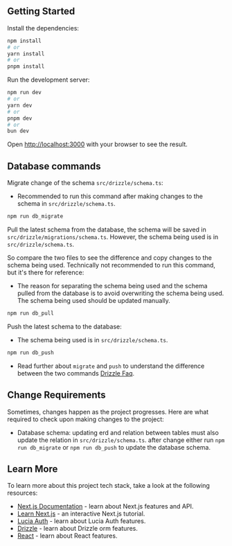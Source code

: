 ## Getting Started

Install the dependencies:

```bash
npm install
# or
yarn install
# or
pnpm install
```


Run the development server:

```bash
npm run dev
# or
yarn dev
# or
pnpm dev
# or
bun dev
```

Open [http://localhost:3000](http://localhost:3000) with your browser to see the result.


## Database commands

Migrate change of the schema `src/drizzle/schema.ts`:
   - Recommended to run this command after making changes to the schema in `src/drizzle/schema.ts`.
```bash
npm run db_migrate
```

Pull the latest schema from the database, the schema will be saved in `src/drizzle/migrations/schema.ts`. However, the schema being used is in `src/drizzle/schema.ts`. 

So compare the two files to see the difference and copy changes to the schema being used. Technically not recommended to run this command, but it's there for reference:
   - The reason for separating the schema being used and the schema pulled from the database is to avoid overwriting the schema being used. The schema being used should be updated manually.
```bash
npm run db_pull
```

Push the latest schema to the database:
   - The schema being used is in `src/drizzle/schema.ts`.
```bash
npm run db_push
```

- Read further about `migrate` and `push` to understand the difference between the two commands [Drizzle Faq](https://orm.drizzle.team/kit-docs/faq#should-i-use-generate-or-push).

## Change Requirements

Sometimes, changes happen as the project progresses. Here are what required to check upon making changes to the project:
   - Database schema: updating erd and relation between tables must also update the relation in `src/drizzle/schema.ts`. after change either run `npm run db_migrate` or `npm run db_push` to update the database schema.

## Learn More

To learn more about this project tech stack, take a look at the following resources:

- [Next.js Documentation](https://nextjs.org/docs) - learn about Next.js features and API.
- [Learn Next.js](https://nextjs.org/learn) - an interactive Next.js tutorial.
- [Lucia Auth](https://lucia-auth.com/) - learn about Lucia Auth features.
- [Drizzle](https://orm.drizzle.team/docs/overview) - learn about Drizzle orm features.
- [React](https://react.dev/reference/react) - learn about React features.
